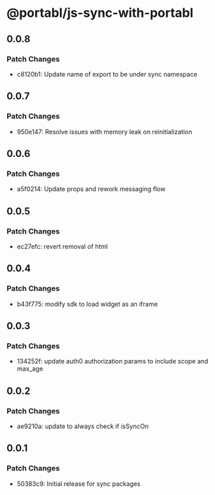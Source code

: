 # @portabl/js-sync-with-portabl

## 0.0.8

### Patch Changes

- c8120b1: Update name of export to be under sync namespace

## 0.0.7

### Patch Changes

- 950e147: Resolve issues with memory leak on reinitialization

## 0.0.6

### Patch Changes

- a5f0214: Update props and rework messaging flow

## 0.0.5

### Patch Changes

- ec27efc: revert removal of html

## 0.0.4

### Patch Changes

- b43f775: modify sdk to load widget as an iframe

## 0.0.3

### Patch Changes

- 134252f: update auth0 authorization params to include scope and max_age

## 0.0.2

### Patch Changes

- ae9210a: update to always check if isSyncOn

## 0.0.1

### Patch Changes

- 50383c9: Initial release for sync packages
